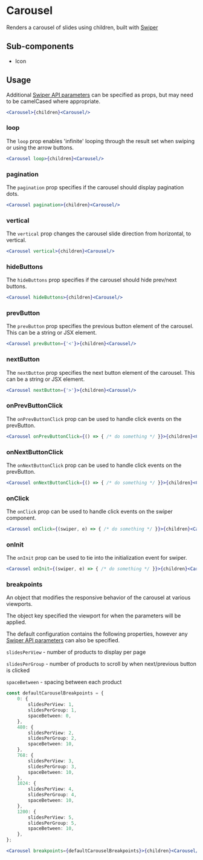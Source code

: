 # Carousel

Renders a carousel of slides using children, built with [Swiper](https://swiperjs.com/)

## Sub-components
- Icon

## Usage

Additional [Swiper API parameters](https://swiperjs.com/swiper-api#parameters) can be specified as props, but may need to be camelCased where appropriate.

```jsx
<Carousel>{children}<Carousel/>
```
### loop
The `loop` prop enables 'infinite' looping through the result set when swiping or using the arrow buttons.

```jsx
<Carousel loop>{children}<Carousel/>
```

### pagination
The `pagination` prop specifies if the carousel should display pagination dots. 

```jsx
<Carousel pagination>{children}<Carousel/>
```

### vertical 
The `vertical` prop changes the carousel slide direction from horizontal, to vertical. 

```jsx
<Carousel vertical>{children}<Carousel/>
```

### hideButtons
The `hideButtons` prop specifies if the carousel should hide prev/next buttons.

```jsx
<Carousel hideButtons>{children}<Carousel/>
```

### prevButton
The `prevButton` prop specifies the previous button element of the carousel. This can be a string or JSX element. 

```jsx
<Carousel prevButton={'<'}>{children}<Carousel/>
```

### nextButton
The `nextButton` prop specifies the next button element of the carousel. This can be a string or JSX element. 

```jsx
<Carousel nextButton={'>'}>{children}<Carousel/>
```

### onPrevButtonClick
The `onPrevButtonClick` prop can be used to handle click events on the prevButton.

```jsx
<Carousel onPrevButtonClick={() => { /* do something */ }}>{children}<Carousel/>
```

### onNextButtonClick
The `onNextButtonClick` prop can be used to handle click events on the prevButton.

```jsx
<Carousel onNextButtonClick={() => { /* do something */ }}>{children}<Carousel/>
```

### onClick
The `onClick` prop can be used to handle click events on the swiper component.

```jsx
<Carousel onClick={(swiper, e) => { /* do something */ }}>{children}<Carousel/>
```

### onInit
The `onInit` prop can be used to tie into the initialization event for swiper.

```jsx
<Carousel onInit={(swiper, e) => { /* do something */ }}>{children}<Carousel/>
```

### breakpoints
An object that modifies the responsive behavior of the carousel at various viewports. 

The object key specified the viewport for when the parameters will be applied. 

The default configuration contains the following properties, however any [Swiper API parameters](https://swiperjs.com/swiper-api#parameters) can also be specified. 

`slidesPerView` - number of products to display per page

`slidesPerGroup` - number of products to scroll by when next/previous button is clicked

`spaceBetween` - spacing between each product

```typescript
const defaultCarouselBreakpoints = {
	0: {
		slidesPerView: 1,
		slidesPerGroup: 1,
		spaceBetween: 0,
	},
	480: {
		slidesPerView: 2,
		slidesPerGroup: 2,
		spaceBetween: 10,
	},
	768: {
		slidesPerView: 3,
		slidesPerGroup: 3,
		spaceBetween: 10,
	},
	1024: {
		slidesPerView: 4,
		slidesPerGroup: 4,
		spaceBetween: 10,
	},
	1200: {
		slidesPerView: 5,
		slidesPerGroup: 5,
		spaceBetween: 10,
	},
};
```

```jsx
<Carousel breakpoints={defaultCarouselBreakpoints}>{children}<Carousel/>
```
